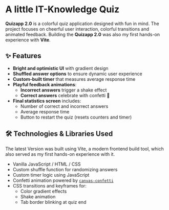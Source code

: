 # A little IT-Knowledge Quiz

**Quizapp 2.0** is a colorful quiz application designed with fun in mind. The project focuses on cheerful user interaction, colorful transitions and animated feedback.
Building the **Quizapp 2.0**  was also my first hands-on experience with **Vite**.

## ✨ Features

- **Bright and optimistic UI** with gradient design
- **Shuffled answer options** to ensure dynamic user experience
- **Custom-built timer** that measures average response time
- **Playful feedback animations**:
  - **Incorrect answers** trigger a shake effect
  - **Correct answers** celebrate with confetti 🎉
- **Final statistics screen** includes:
  - Number of correct and incorrect answers
  - Average response time
  - Button to restart the quiz (resets counters and timer)

## 🛠️ Technologies & Libraries Used

The latest Version was built using Vite, a modern frontend build tool, which also served as my first hands-on experience with it.
- Vanilla JavaScript / HTML / CSS
- Custom shuffle function for randomizing answers
- Custom timer logic using JavaScript
- Confetti animation powered by [`canvas-confetti`](https://www.npmjs.com/package/canvas-confetti)
- CSS transitions and keyframes for:
  - Color gradient effects
  - Shake animation
  - Tab border blinking at quiz end
